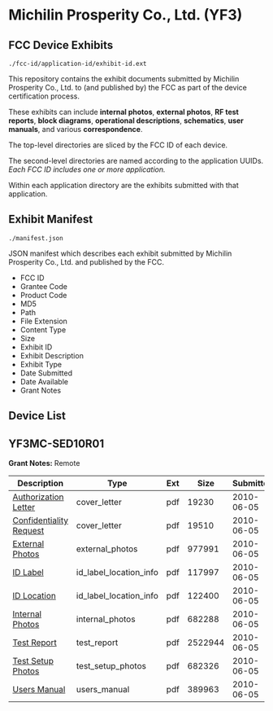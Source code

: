 # Michilin Prosperity Co., Ltd. (YF3)
## FCC Device Exhibits

```
./fcc-id/application-id/exhibit-id.ext
```

This repository contains the exhibit documents submitted by Michilin Prosperity Co., Ltd. to (and published by) the FCC as part of the device certification process.

These exhibits can include **internal photos**, **external photos**, **RF test reports**, **block diagrams**, **operational descriptions**, **schematics**, **user manuals**, and various **correspondence**.

The top-level directories are sliced by the FCC ID of each device.

The second-level directories are named according to the application UUIDs. *Each FCC ID includes one or more application.*

Within each application directory are the exhibits submitted with that application. 

## Exhibit Manifest

```
./manifest.json
```

JSON manifest which describes each exhibit submitted by Michilin Prosperity Co., Ltd. and published by the FCC.

- FCC ID
- Grantee Code
- Product Code
- MD5
- Path
- File Extension
- Content Type
- Size
- Exhibit ID
- Exhibit Description
- Exhibit Type
- Date Submitted
- Date Available
- Grant Notes

## Device List
## YF3MC-SED10R01
**Grant Notes:** Remote

| Description | Type | Ext | Size | Submitted | Available |
| ----------- | ---- | --- | ---- | --------- | --------- |
| [Authorization Letter](YF3MC-SED10R01/2e209449b898430977dcb14c727f5898/1291254.pdf) | cover_letter | pdf | 19230 | 2010-06-05 | 2010-06-05 |
| [Confidentiality Request](YF3MC-SED10R01/2e209449b898430977dcb14c727f5898/1291255.pdf) | cover_letter | pdf | 19510 | 2010-06-05 | 2010-06-05 |
| [External Photos](YF3MC-SED10R01/2e209449b898430977dcb14c727f5898/1291257.pdf) | external_photos | pdf | 977991 | 2010-06-05 | 2010-06-05 |
| [ID Label](YF3MC-SED10R01/2e209449b898430977dcb14c727f5898/1291258.pdf) | id_label_location_info | pdf | 117997 | 2010-06-05 | 2010-06-05 |
| [ID Location](YF3MC-SED10R01/2e209449b898430977dcb14c727f5898/1291259.pdf) | id_label_location_info | pdf | 122400 | 2010-06-05 | 2010-06-05 |
| [Internal Photos](YF3MC-SED10R01/2e209449b898430977dcb14c727f5898/1291260.pdf) | internal_photos | pdf | 682288 | 2010-06-05 | 2010-06-05 |
| [Test Report](YF3MC-SED10R01/2e209449b898430977dcb14c727f5898/1291263.pdf) | test_report | pdf | 2522944 | 2010-06-05 | 2010-06-05 |
| [Test Setup Photos](YF3MC-SED10R01/2e209449b898430977dcb14c727f5898/1291264.pdf) | test_setup_photos | pdf | 682326 | 2010-06-05 | 2010-06-05 |
| [Users Manual](YF3MC-SED10R01/2e209449b898430977dcb14c727f5898/1291265.pdf) | users_manual | pdf | 389963 | 2010-06-05 | 2010-06-05 |
